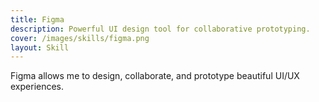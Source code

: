 ```yaml
---
title: Figma
description: Powerful UI design tool for collaborative prototyping.
cover: /images/skills/figma.png
layout: Skill
---
```


Figma allows me to design, collaborate, and prototype beautiful UI/UX experiences.
